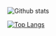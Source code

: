 ![Github stats](https://github-readme-stats.vercel.app/api?username=cre8tion&theme=react&show_icons=true&count_private=true)

[![Top Langs](https://github-readme-stats.vercel.app/api/top-langs/?username=cre8tion&layout=compact&hide=css&theme=react)](https://github.com/anuraghazra/github-readme-stats)

